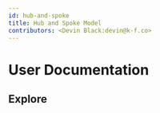 ```yaml
---
id: hub-and-spoke 
title: Hub and Spoke Model 
contributors: <Devin Black:devin@k-f.co>
---
```


# User Documentation 

## Explore

